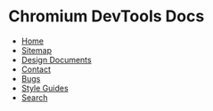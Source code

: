 # Chromium DevTools Docs

[logo]: https://github.com/ChromeDevTools/devtools-logo/raw/master/logos/png/devtools-circle-48.png
[home]: /docs/README.md

* [Home][home]
* [Sitemap](/docs/README.md#document-index)
* [Design Documents](https://drive.google.com/drive/folders/1JbUthATfybvMQR3yAHC4J0P7n6oftYNq)
* [Contact](https://www.chromium.org/teams/devtools/)
* [Bugs](https://www.chromium.org/for-testers/bug-reporting-guidelines/)
* [Style Guides](/docs/styleguide/README.md)
* [Search](https://source.chromium.org/chromium/devtools/devtools-frontend/+/main:docs/)
